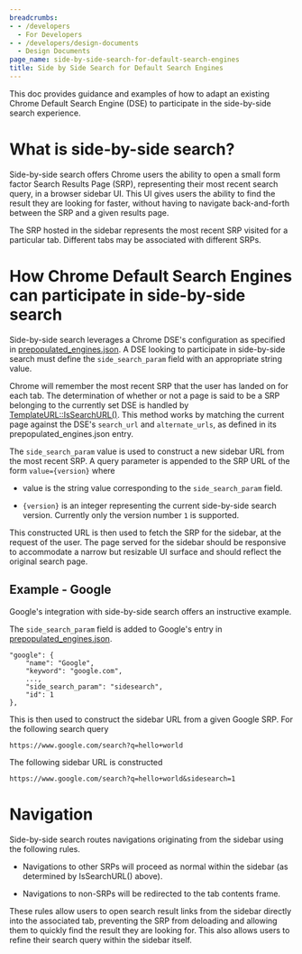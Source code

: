 ```yaml
---
breadcrumbs:
- - /developers
  - For Developers
- - /developers/design-documents
  - Design Documents
page_name: side-by-side-search-for-default-search-engines
title: Side by Side Search for Default Search Engines
---
```


This doc provides guidance and examples of how to adapt an existing Chrome Default Search Engine (DSE) to participate in the side-by-side search experience.

# What is side-by-side search?

Side-by-side search offers Chrome users the ability to open a small form factor Search Results Page (SRP), representing their most recent search query, in a browser sidebar UI. This UI gives users the ability to find the result they are looking for faster, without having to navigate back-and-forth between the SRP and a given results page.

The SRP hosted in the sidebar represents the most recent SRP visited for a particular tab. Different tabs may be associated with different SRPs.

# How Chrome Default Search Engines can participate in side-by-side search

Side-by-side search leverages a Chrome DSE's configuration as specified in [prepopulated_engines.json](https://source.chromium.org/chromium/chromium/src/+/main:components/search_engines/prepopulated_engines.json). A DSE looking to participate in side-by-side search must define the `side_search_param` field with an appropriate string value.

Chrome will remember the most recent SRP that the user has landed on for each tab. The determination of whether or not a page is said to be a SRP belonging to the currently set DSE is handled by [TemplateURL::IsSearchURL()](https://source.chromium.org/chromium/chromium/src/+/main:components/search_engines/template_url.h;l=815;drc=1946212ac0100668f14eb9e2843bdd846e510a1e). This method works by matching the current page against the DSE's `search_url` and `alternate_urls`, as defined in its prepopulated_engines.json entry.

The `side_search_param` value is used to construct a new sidebar URL from the most recent SRP. A query parameter is appended to the SRP URL of the form `value={version}` where

* value is the string value corresponding to the `side_search_param` field.

* `{version}` is an integer representing the current side-by-side search version. Currently only the version number `1` is supported.

This constructed URL is then used to fetch the SRP for the sidebar, at the request of the user. The page served for the sidebar should be responsive to accommodate a narrow but resizable UI surface and should reflect the original search page.

## Example - Google

Google's integration with side-by-side search offers an instructive example.

The `side_search_param` field is added to Google's entry in [prepopulated_engines.json](https://source.chromium.org/chromium/chromium/src/+/main:components/search_engines/prepopulated_engines.json;l=124;drc=9795f20f95d3b8cf7719e62a18d2ccc2aeedf51a).

    "google": {
        "name": "Google",
        "keyword": "google.com",
        ...,
        "side_search_param": "sidesearch",
        "id": 1
    },

This is then used to construct the sidebar URL from a given Google SRP. For the following search query

    https://www.google.com/search?q=hello+world

The following sidebar URL is constructed

    https://www.google.com/search?q=hello+world&sidesearch=1

# Navigation

Side-by-side search routes navigations originating from the sidebar using the following rules.

* Navigations to other SRPs will proceed as normal within the sidebar (as determined by IsSearchURL() above).

* Navigations to non-SRPs will be redirected to the tab contents frame.

These rules allow users to open search result links from the sidebar directly into the associated tab, preventing the SRP from deloading and allowing them to quickly find the result they are looking for. This also allows users to refine their search query within the sidebar itself.
